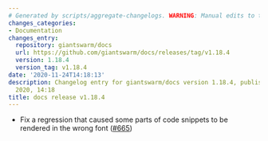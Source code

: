 ```yaml
---
# Generated by scripts/aggregate-changelogs. WARNING: Manual edits to this files will be overwritten.
changes_categories:
- Documentation
changes_entry:
  repository: giantswarm/docs
  url: https://github.com/giantswarm/docs/releases/tag/v1.18.4
  version: 1.18.4
  version_tag: v1.18.4
date: '2020-11-24T14:18:13'
description: Changelog entry for giantswarm/docs version 1.18.4, published on 24 November
  2020, 14:18
title: docs release v1.18.4
---
```


- Fix a regression that caused some parts of code snippets to be rendered in the wrong font ([#665](https://github.com/giantswarm/docs/pull/665))

